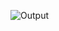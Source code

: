 
![Output](https://user-images.githubusercontent.com/75884855/155848440-cadadb40-9d33-40f7-9c7e-e9f5d596a2bb.png)
